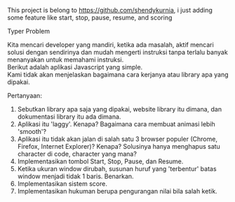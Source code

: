 This project is belong to  https://github.com/shendykurnia, i just adding some feature like start, stop, pause, resume, and scoring 

Typer Problem   
    
Kita mencari developer yang mandiri, ketika ada masalah, aktif mencari solusi dengan sendirinya dan mudah mengerti instruksi tanpa terlalu banyak menanyakan untuk memahami instruksi.     
Berikut adalah aplikasi Javascript yang simple.    
Kami tidak akan menjelaskan bagaimana cara kerjanya atau library apa yang dipakai.   
    
Pertanyaan:   
1. Sebutkan library apa saja yang dipakai, website library itu dimana, dan dokumentasi library itu ada dimana.    
2. Aplikasi itu 'laggy'. Kenapa? Bagaimana cara membuat animasi lebih 'smooth'?    
3. Aplikasi itu tidak akan jalan di salah satu 3 browser populer (Chrome, Firefox, Internet Explorer)? Kenapa? Solusinya hanya menghapus satu character di code, character yang mana?    
3. Implementasikan tombol Start, Stop, Pause, dan Resume.   
4. Ketika ukuran window dirubah, susunan huruf yang 'terbentur' batas window menjadi tidak 1 baris. Benarkan.    
5. Implementasikan sistem score.   
6. Implementasikan hukuman berupa pengurangan nilai bila salah ketik.
